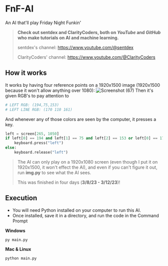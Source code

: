 # FnF-AI
An AI that'll play Friday Night Funkin'
> **Check out sentdex and ClarityCoders, both on _YouTube_ and _GitHub_ who make tutorials on AI and machine learning.**
>
> sentdex's channel: https://www.youtube.com/@sentdex
>
> ClarityCoders' channel: https://www.youtube.com/@ClarityCoders

## How it works
It works by having four reference points on a 1920x1500 image (1920x1500 because it won't allow anything over 1080): ![Screenshot (67)](https://user-images.githubusercontent.com/109166734/224595841-63ef9835-e16a-4da9-92fb-193a810322e3.png)
Then it's given RGB's to pay attention to
```python
# LEFT RGB: (194,75,153)
# LEFT LINE RGB: (170 110 161)
```
And whenever any of those colors are seen by the computer, it presses a key.
```python
left = screen[265, 1050]
if left[0] == 194 and left[1] == 75 and left[2] == 153 or left[0] == 170 and left[1] == 110 and left[2] == 161:
    keyboard.press("left")
else:
    keyboard.release("left")
```
> The AI can only play on a 1920x1080 screen (even though I put it on 1920x1500, it won't effect the AI),
> and even if you can't figure it out, run **img.py** to see what the AI sees.
> 
> This was finished in four days (**3/8/23 - 3/12/23**)!

## Execution
- You will need Python installed on your computer to run this AI.
- Once installed, save it in a directory, and run the code in the Command Prompt

**Windows**
```
py main.py
```

**Mac & Linux**
```
python main.py
```
